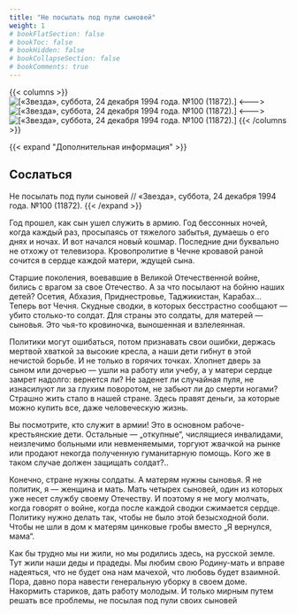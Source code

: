 ```yaml
---
title: "Не посылать под пули сыновей"
weight: 1
# bookFlatSection: false
# bookToc: false
# bookHidden: false
# bookCollapseSection: false
# bookComments: true
---
```


{{< columns >}}
![[«Звезда», суббота, 24 декабря 1994 года. №100 (11872).]](/static/img/papers/90s2.jpg)
<--->
![[«Звезда», суббота, 24 декабря 1994 года. №100 (11872).]](/static/img/papers/90s3.jpg)
<--->
![[«Звезда», суббота, 24 декабря 1994 года. №100 (11872).]](/static/img/papers/90s4.jpg)
{{< /columns >}}

{{< expand "Дополнительная информация" >}}
## Сослаться
Не посылать под пули сыновей // «Звезда», суббота, 24 декабря 1994 года. №100 (11872).
{{< /expand >}}

Год прошел, как сын ушел служить в армию. Год бессонных ночей, когда каждый раз, просыпаясь от тяжелого забытья, думаешь о его днях и ночах. И вот начался новый кошмар. Последние дни буквально не отхожу от телевизора. Кровопролитие в Чечне кровавой раной сочится в сердце каждой матери, ждущей сына.

Старшие поколения, воевавшие в Великой Отечественной войне, бились с врагом за свое Отечество. А за что посылают на бойню наших детей? Осетия, Абхазия, Приднестровье, Таджикистан, Карабах… Теперь вот Чечня. Скудные сводки, в которых бесстрастно сообщают — убито столько-то солдат. Для страны это солдаты, для матерей — сыновья. Это чья-то кровиночка, выношенная и взлелеянная.

Политики могут ошибаться, потом признавать свои ошибки, держась мертвой хваткой за высокие кресла, а наши дети гибнут в этой нечистой борьбе. И не только в горячих точках. Хлопнет дверь за сыном или дочерью — ушли на работу или учебу, а у матери сердце замрет надолго: вернется ли? Не заденет ли случайная пуля, не изнасилуют ли за глухим поворотом, не забьют ли до смерти ногами? Страшно жить стало в нашей стране. Здесь правят деньги, за которые можно купить все, даже человеческую жизнь.

Вы посмотрите, кто служит в армии! Это в основном рабоче-крестьянские дети. Остальные — „откупные“, числящиеся инвалидами, неизлечимо больными или невменяемыми, торгуют жвачкой на рынке или продают некогда полученную гуманитарную помощь. Кого же в таком случае должен защищать солдат?..

Конечно, стране нужны солдаты. А матерям нужны сыновья. Я не политик, я — женщина и мать. Мать четырех сыновей, один из которых уже несет службу своему Отечеству. И поэтому я не могу молчать, когда говорят о войне, когда после каждой сводки сжимается сердце. Политику нужно делать так, чтобы не было этой безысходной боли. Чтобы не шли в дом к матерям цинковые гробы вместо „Я вернулся, мама“.

Как бы трудно мы ни жили, но мы родились здесь, на русской земле. Тут жили наши деды и прадеды. Мы любим свою Родину-мать и вправе надеяться, что не будет она нам мачехой, что любовь будет взаимной. Пора, давно пора навести генеральную уборку в своем доме. Накормить стариков, дать работу молодым. И только мирным путем решать все проблемы, не посылая под пули своих сыновей
